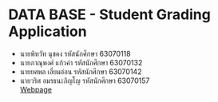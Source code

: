 # **DATA BASE - Student Grading Application**
- นายพิทวัท นุชคง รหัสนักศึกษา 63070118<br>
- นายภาณุพงศ์ แก้วคำ รหัสนักศึกษา 63070132<br>
- นายยศพล เอี่ยมอ่อน รหัสนักศึกษา 63070142<br>
- นายวริศ อมรธนะภิญโญ รหัสนักศึกษา 63070157<br>
[Webpage](https://database-student.netlify.app/)

